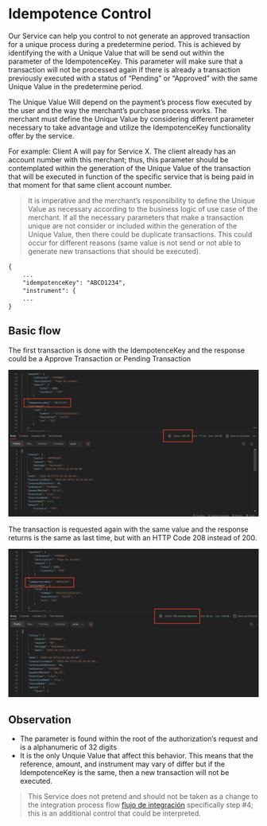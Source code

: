 # Idempotence Control

Our Service can help you control to not generate an approved transaction for a unique process during a predetermine period. This is achieved by identifying the with a Unique Value that will be send out within the parameter of the IdempotenceKey. This parameter will make sure that a transaction will not be processed again if there is already a transaction previously executed with a status of “Pending” or “Approved” with the same Unique Value in the predetermine period.

The Unique Value Will depend on the payment’s process flow executed by the user and the way the merchant’s purchase process works. The merchant must define the Unique Value by considering different parameter necessary to take advantage and utilize the IdempotenceKey functionality offer by the service.

For example: Client A will pay for Service X. The client already has an account number with this merchant; thus, this parameter should be contemplated within the generation of the Unique Value of the transaction that will be executed in function of the specific service that is being paid in that moment for that same client account number.

<!-- theme: info -->
> It is imperative and the merchant’s responsibility to define the Unique Value as necessary according to the business logic of use case of the merchant. If all the necessary parameters that make a transaction unique are not consider or included within the generation of the Unique Value, then there could be duplicate transactions. This could occur for different reasons (same value is not send or not able to generate new transactions that should be executed).

```
{
    ...
    "idempotenceKey": "ABCD1234",
    "instrument": {
    ...
}
```

## Basic flow

The first transaction is done with the IdempotenceKey and the response could be a Approve Transaction or Pending Transaction

![IdempotenceFirst.png](../images/IdempotenceFirst.png)

The transaction is requested again with the same value and the response returns is the same as last time, but with an HTTP Code 208 instead of 200.

![IdempotenceSecond.png](../images/IdempotenceSecond.png)


## Observation

* The parameter is found within the root of the authorization’s request and is a alphanumeric of 32 digits
* It is the only Unquie Value that affect this behavior. This means that the reference, amount, and instrument may vary of differ but if the IdempotenceKey is the same, then a new transaction will not be executed.

<!-- theme: info -->
> This Service does not pretend and should not be taken as a change to the integration process flow [flujo de integración](Flujo-de-integracion.md) specifically step #4; this is an additional control that could be interpreted.